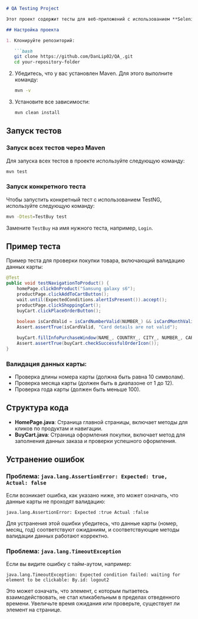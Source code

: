 
```markdown
# QA Testing Project

Этот проект содержит тесты для веб-приложений с использованием **Selenium** и **TestNG** для автоматизации тестирования функционала.

## Настройка проекта

1. Клонируйте репозиторий:

   ```bash
   git clone https://github.com/DanLip02/QA_.git
   cd your-repository-folder
   ```

2. Убедитесь, что у вас установлен Maven. Для этого выполните команду:

   ```bash
   mvn -v
   ```

3. Установите все зависимости:

   ```bash
   mvn clean install
   ```

## Запуск тестов

### Запуск всех тестов через Maven

Для запуска всех тестов в проекте используйте следующую команду:

```bash
mvn test
```

### Запуск конкретного теста

Чтобы запустить конкретный тест с использованием TestNG, используйте следующую команду:

```bash
mvn -Dtest=TestBuy test
```

Замените `TestBuy` на имя нужного теста, например, `Login`.

## Пример теста

Пример теста для проверки покупки товара, включающий валидацию данных карты:

```java
@Test
public void testNavigationToProduct() {
    homePage.clickOnProduct("Samsung galaxy s6");
    productPage.clickAddToCartButton();
    wait.until(ExpectedConditions.alertIsPresent()).accept();
    productPage.clickShoppingCart();
    buyCart.clickPlaceOrderButton();
    
    boolean isCardValid = isCardNumberValid(NUMBER_) && isCardMonthValid(CARD_MONTH) && isCardYearValid(CARD_YEAR);
    Assert.assertTrue(isCardValid, "Card details are not valid");

    buyCart.fillInfoPurchaseWindow(NAME_, COUNTRY_, CITY_, NUMBER_, CARD_MONTH, CARD_YEAR);
    Assert.assertTrue(buyCart.checkSuccessfulOrderIcon());
}
```

### Валидация данных карты:
- Проверка длины номера карты (должна быть равна 10 символам).
- Проверка месяца карты (должен быть в диапазоне от 1 до 12).
- Проверка года карты (должен быть меньше 100).

## Структура кода

- **HomePage.java**: Страница главной страницы, включает методы для кликов по продуктам и навигации.
- **BuyCart.java**: Страница оформления покупки, включает метод для заполнения данных заказа и проверки успешного оформления.

## Устранение ошибок

### Проблема: `java.lang.AssertionError: Expected: true, Actual: false`

Если возникает ошибка, как указано ниже, это может означать, что данные карты не проходят валидацию:

```
java.lang.AssertionError: Expected :true Actual :false
```

Для устранения этой ошибки убедитесь, что данные карты (номер, месяц, год) соответствуют ожиданиям, и соответствующие методы валидации данных работают корректно.

### Проблема: `java.lang.TimeoutException`

Если вы видите ошибку с тайм-аутом, например:

```
java.lang.TimeoutException: Expected condition failed: waiting for element to be clickable: By.id: logout2
```

Это может означать, что элемент, с которым пытаетесь взаимодействовать, не стал кликабельным в пределах отведенного времени. Увеличьте время ожидания или проверьте, существует ли элемент на странице.
